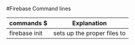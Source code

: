#Firebase Command lines

|                commands  $                   |                   Explanation                              |
|----------------------------------------------|------------------------------------------------------------|
|firebase init                                 |    sets up the proper files to                           |
